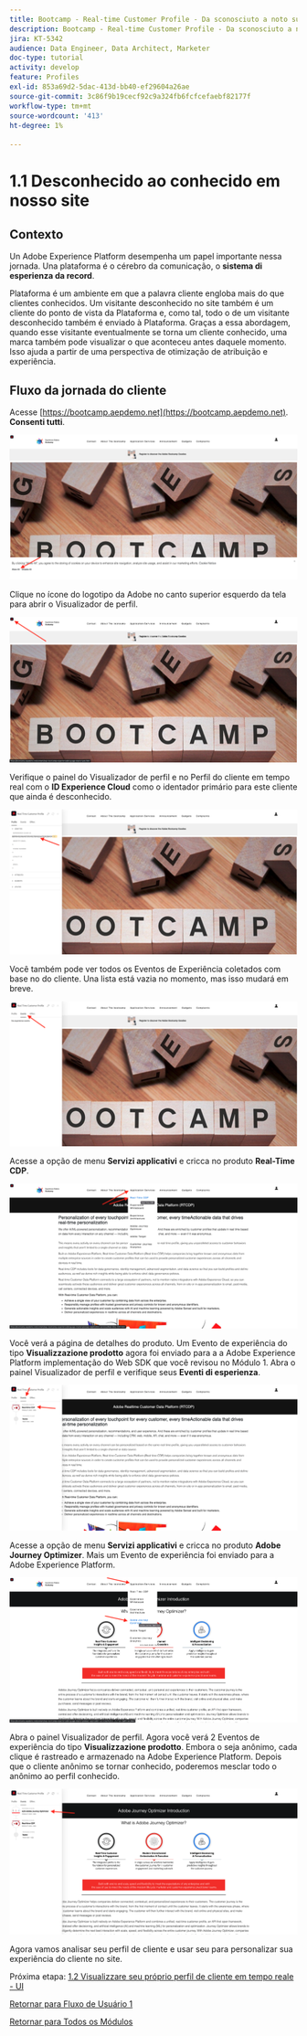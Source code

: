 ```yaml
---
title: Bootcamp - Real-time Customer Profile - Da sconosciuto a noto sul sito - Brasile
description: Bootcamp - Real-time Customer Profile - Da sconosciuto a noto sul sito - Brasile
jira: KT-5342
audience: Data Engineer, Data Architect, Marketer
doc-type: tutorial
activity: develop
feature: Profiles
exl-id: 853a69d2-5dac-413d-bb40-ef29604a26ae
source-git-commit: 3c86f9b19cecf92c9a324fb6fcfcefaebf82177f
workflow-type: tm+mt
source-wordcount: '413'
ht-degree: 1%

---
```


# 1.1 Desconhecido ao conhecido em nosso site

## Contexto

Un Adobe Experience Platform desempenha um papel importante nessa jornada. Una plataforma é o cérebro da comunicação, o **sistema di esperienza da record**.

Plataforma é um ambiente em que a palavra cliente engloba mais do que clientes conhecidos. Um visitante desconhecido no site também é um cliente do ponto de vista da Plataforma e, como tal, todo o de um visitante desconhecido também é enviado à Plataforma. Graças a essa abordagem, quando esse visitante eventualmente se torna um cliente conhecido, uma marca também pode visualizar o que aconteceu antes daquele momento. Isso ajuda a partir de uma perspectiva de otimização de atribuição e experiência.

## Fluxo da jornada do cliente

Acesse [https://bootcamp.aepdemo.net](https://bootcamp.aepdemo.net). **Consenti tutti**.

![DSN](./images/web8.png)

Clique no ícone do logotipo da Adobe no canto superior esquerdo da tela para abrir o Visualizador de perfil.

![Demo](./images/pv1.png)

Verifique o painel do Visualizador de perfil e no Perfil do cliente em tempo real com o **ID Experience Cloud** como o identador primário para este cliente que ainda é desconhecido.

![Demo](./images/pv2.png)

Você também pode ver todos os Eventos de Experiência coletados com base no do cliente. Una lista está vazia no momento, mas isso mudará em breve.

![Demo](./images/pv3.png)

Acesse a opção de menu **Servizi applicativi** e cricca no produto **Real-Time CDP**.

![Demo](./images/pv4.png)

Você verá a página de detalhes do produto. Um Evento de experiência do tipo **Visualizzazione prodotto** agora foi enviado para a a Adobe Experience Platform implementação do Web SDK que você revisou no Módulo 1. Abra o painel Visualizador de perfil e verifique seus **Eventi di esperienza**.

![Demo](./images/pv5.png)

Acesse a opção de menu **Servizi applicativi** e cricca no produto **Adobe Journey Optimizer**. Mais um Evento de experiência foi enviado para a Adobe Experience Platform.

![Demo](./images/pv7.png)

Abra o painel Visualizador de perfil. Agora você verá 2 Eventos de experiência do tipo **Visualizzazione prodotto**. Embora o seja anônimo, cada clique é rastreado e armazenado na Adobe Experience Platform. Depois que o cliente anônimo se tornar conhecido, poderemos mesclar todo o anônimo ao perfil conhecido.

![Demo](./images/pv8.png)

Agora vamos analisar seu perfil de cliente e usar seu para personalizar sua experiência do cliente no site.

Próxima etapa: [1.2 Visualizzare seu próprio perfil de cliente em tempo reale - UI](./ex2.md)

[Retornar para Fluxo de Usuário 1](./uc1.md)

[Retornar para Todos os Módulos](../../overview.md)
